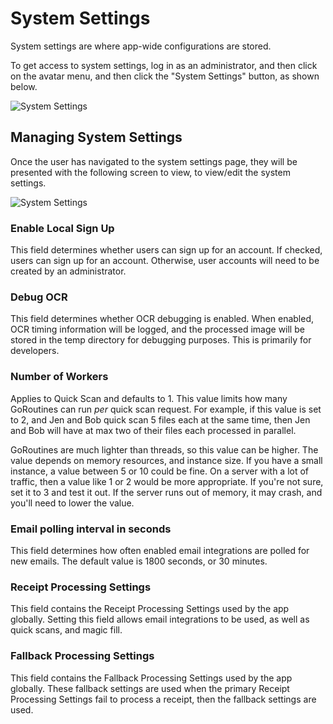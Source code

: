 # System Settings

System settings are where app-wide configurations are stored.

To get access to system settings, log in as an administrator, and then click on the avatar menu, and then click the
"System Settings" button, as shown below.

![System Settings](/img/system-settings/system-settings-arrow.png)

## Managing System Settings

Once the user has navigated to the system settings page, they will be presented with the following screen to view,
to view/edit the system settings.

![System Settings](/img/system-settings/system-settings-form.png)

### Enable Local Sign Up

This field determines whether users can sign up for an account. If checked, users can sign up for an account. Otherwise,
user accounts will need to be created by an administrator.

### Debug OCR

This field determines whether OCR debugging is enabled. When enabled, OCR timing information will be logged, and the
processed image will be stored in the temp directory for debugging purposes. This is primarily for developers.

### Number of Workers

Applies to Quick Scan and defaults to 1. This value limits how many GoRoutines can run *per*
quick scan request.
For example, if this
value is set to 2, and Jen and Bob quick scan 5 files each at the same time, then Jen and Bob will have at max two of
their
files each processed in parallel.

GoRoutines are much lighter than threads, so this value can be higher. The value
depends on memory resources, and instance size. If you have a small instance, a value between 5 or 10 could be fine.
On a server with a lot of traffic, then a value like 1 or 2 would be more appropriate. If you're not sure, set it to 3
and test it out. If the server runs out of memory, it may crash, and you'll need to lower the value.

### Email polling interval in seconds

This field determines how often enabled email integrations are polled for new emails. The default value is 1800 seconds,
or
30 minutes.

### Receipt Processing Settings

This field contains the Receipt Processing Settings used by the app globally. Setting this field allows email
integrations to be used, as well as quick scans, and magic fill.

### Fallback Processing Settings

This field contains the Fallback Processing Settings used by the app globally. These fallback settings are used when the
primary Receipt Processing Settings fail to process a receipt, then the fallback settings are used.
